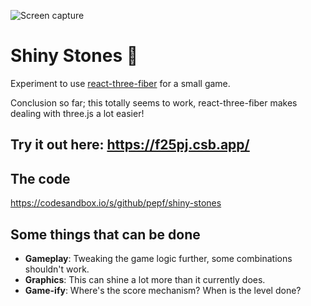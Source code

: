 ![Screen capture](https://i.imgur.com/aXEj0Yg.gif)

# Shiny Stones 💎

Experiment to use [react-three-fiber](https://github.com/react-spring/react-three-fiber) for a small game.

Conclusion so far; this totally seems to work, react-three-fiber makes dealing with three.js a lot easier!

## Try it out here: https://f25pj.csb.app/

## The code

https://codesandbox.io/s/github/pepf/shiny-stones

## Some things that can be done

- **Gameplay**: Tweaking the game logic further, some combinations shouldn't work.
- **Graphics**: This can shine a lot more than it currently does.
- **Game-ify**: Where's the score mechanism? When is the level done?
